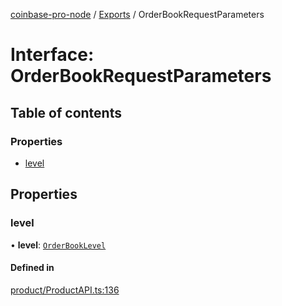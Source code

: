 [coinbase-pro-node](../README.md) / [Exports](../modules.md) / OrderBookRequestParameters

# Interface: OrderBookRequestParameters

## Table of contents

### Properties

- [level](OrderBookRequestParameters.md#level)

## Properties

### level

• **level**: [`OrderBookLevel`](../enums/OrderBookLevel.md)

#### Defined in

[product/ProductAPI.ts:136](https://github.com/bennycode/coinbase-pro-node/blob/48475f6/src/product/ProductAPI.ts#L136)
